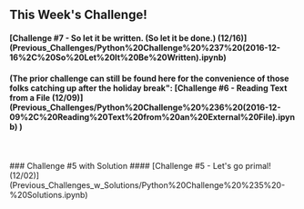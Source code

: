 ## This Week's Challenge! 
#### [Challenge #7 - So let it be written. (So let it be done.) (12/16)] (Previous_Challenges/Python%20Challenge%20%237%20(2016-12-16%2C%20So%20Let%20It%20Be%20Written).ipynb)
#### (The prior challenge can still be found here for the convenience of those folks catching up after the holiday break": [Challenge #6 - Reading Text from a File (12/09)] (Previous_Challenges/Python%20Challenge%20%236%20(2016-12-09%2C%20Reading%20Text%20from%20an%20External%20File).ipynb) )
<br> 
<br> 
### Challenge #5 with Solution
#### [Challenge #5 - Let's go primal! (12/02)] (Previous_Challenges_w_Solutions/Python%20Challenge%20%235%20-%20Solutions.ipynb)


